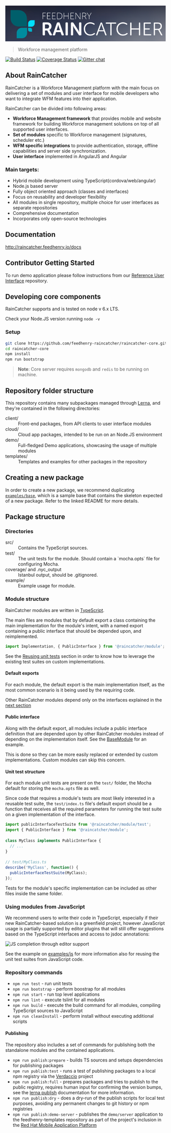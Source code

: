 
![Logo](img/logo-blue.png)
> Workforce management platform

[![Build Status](https://travis-ci.org/feedhenry-raincatcher/raincatcher-core.svg?branch=master)](https://travis-ci.org/feedhenry-raincatcher/raincatcher-core) [![Coverage Status](https://coveralls.io/repos/github/feedhenry-raincatcher/raincatcher-core/badge.svg?branch=master)](https://coveralls.io/github/feedhenry-raincatcher/raincatcher-core?branch=master) [![Gitter chat](https://badges.gitter.im/gitterHQ/gitter.png)](https://gitter.im/FeedhenryRaincatcher/Lobby)

## About RainCatcher

RainCatcher is a Workforce Management platform with the main focus on delivering a set of modules and user interface for mobile developers who want to integrate WFM features into their application.

RainCatcher can be divided into following areas:

- **Workforce Management framework** that provides mobile and website framework for building
Workforce management solutions on top of all supported user interfaces.
- **Set of modules** specific to Workforce management (signatures, scheduler etc.)
- **WFM specific integrations** to provide authentication, storage, offline capabilities and server side synchronization.
- **User interface** implemented in AngularJS and Angular

### Main targets:

- Hybrid mobile development using TypeScript(cordova/web/angular)
- Node.js based server
- Fully object oriented approach (classes and interfaces)
- Focus on reusability and developer flexibility
- All modules in single repository, multiple choice for user interfaces as separate repositories
- Comprehensive documentation
- Incorporates only open-source technologies

## Documentation

http://raincatcher.feedhenry.io/docs

## Contributor Getting Started

To run demo application please follow instructions from
our [Reference User Interface](https://github.com/feedhenry-raincatcher/raincatcher-angularjs) repository.

## Developing core components

RainCatcher supports and is tested on node v 6.x LTS.

Check your Node.JS version running `node -v`

### Setup

```bash
git clone https://github.com/feedhenry-raincatcher/raincatcher-core.git
cd raincatcher-core
npm install
npm run bootstrap
```
> **Note**: Core server requires `mongodb` and `redis` to be running on machine.

## Repository folder structure

This repository contains many subpackages managed through [Lerna](https://lernajs.io/), and they're
contained in the following directories:

<dl>
  <dt>client/</dt>
  <dd>Front-end packages, from API clients to user interface modules</dd>

  <dt>cloud/</dt>
  <dd>Cloud app packages, intended to be run on an Node.JS environment</dd>

  <dt>demo/</dt>
  <dd>Full-fledged Demo applications, showcasing the usage of multiple modules</dd>

  <dt>templates/</dt>
  <dd>Templates and examples for other packages in the repository</dd>
</dl>

## Creating a new package

In order to create a new package, we recommend duplicating
[`examples/base`](./examples/base/README.md), which is a sample base that contains the skeleton
expected of a new package. Refer to the linked README for more details.

## Package structure

### Directories

<dl>
  <dt>src/</dt>
  <dd>Contains the TypeScript sources.</dd>

  <dt>test/</dt>
  <dd>The unit tests for the module. Should contain a `mocha.opts` file for configuring Mocha.</dd>

  <dt>coverage/ and .nyc_output</dt>
  <dd>Istanbul output, should be .gitignored.</dd>

  <dt>example/ </dt>
  <dd>Example usage for module. </dd>
</dl>

### Module structure

RainCatcher modules are written in [TypeScript](http://typescriptlang.org).

The main files are modules that by default export a class containing the main implementation for the module's intent,
with a named export containing a public interface that should be depended upon, and reimplemented.

```typescript
import Implementation, { PublicInterface } from '@raincatcher/module';
```

See the [Reusing unit tests](#reusing-unit-tests) section in order to know how to leverage the existing test suites on
custom implementations.

#### Default exports

For each module, the default export is the main implementation itself, as the most common scenario is it being used by
the requiring code.

Other RainCatcher modules depend only on the interfaces explained in the [next section](#public-interface)

#### Public interface

Along with the default export, all modules include a public interface definition that are depended upon by other
RainCatcher modules instead of depending on the implementation itself.
See the [BaseModule](examples/base/src/index.ts) for an example.

This is done so they can be more easily replaced or extended by custom implementations.
Custom modules can skip this concern.

#### Unit test structure

For each module unit tests are present on the `test/` folder, the Mocha default for storing the `mocha.opts` file as well.

Since code that requires a module's tests are most likely interested in a reusable test suite, the `test/index.ts` file's default export should be a function that receives all the required parameters for running the test suite on a given implementation of the interface.

```typescript
import publicInterfaceTestSuite from '@raincatcher/module/test';
import { PublicInterface } from '@raincatcher/module';

class MyClass implements PublicInterface {
  // ...
}

// test/MyClass.ts
describe('MyClass', function() {
  publicInterfaceTestSuite(MyClass);
});
```

Tests for the module's specific implementation can be included as other files inside the same folder.

### Using modules from JavaScript

We recommend users to write their code in TypeScript, especially if their new RainCatcher-based solution is a greenfield project, however JavaScript usage is partially supported by editor plugins that will still offer suggestions based on the TypeScript interfaces and access to jsdoc annotations:

![JS completion through editor support](img/js-completion.png)

See the example on [examples/js]() for more information also for reusing the unit test suites from JavaScript code.

### Repository commands

- `npm run test` - run unit tests
- `npm run bootstrap` - perform boostrap for all modules
- `npm run start` - run top level applications
- `npm run lint` - execute tslint for all modules
- `npm run build` - execute the build command for all modules, compiling TypeScript sources to JavaScript
- `npm run cleanInstall` - perform install without executing additional scripts

#### Publishing

The repository also includes a set of commands for publishing both the standalone modules and the contained applications.

- `npm run publish:prepare` - builds TS sources and setups dependencies for publishing packages
- `npm run publish:test` - runs a test of publishing packages to a local npm registry via the [Verdaccio](https://github.com/verdaccio/verdaccio) project
- `npm run publish:full` - prepares packages and tries to publish to the public registry, requires human input for confirming the version bumps, see the [lerna publish](https://github.com/lerna/lerna#publish) documentation for more information.
- `npm run publish:dry` - does a dry-run of the publish scripts for local test purposes, avoiding any permanent changes to git history or npm registries
- `npm run publish:demo-server` - publishes the `demo/server` application to the feedhenry-templates repository as part of the project's inclusion in the [Red Hat Mobile Application Platform](https://www.redhat.com/en/technologies/mobile/application-platform)
